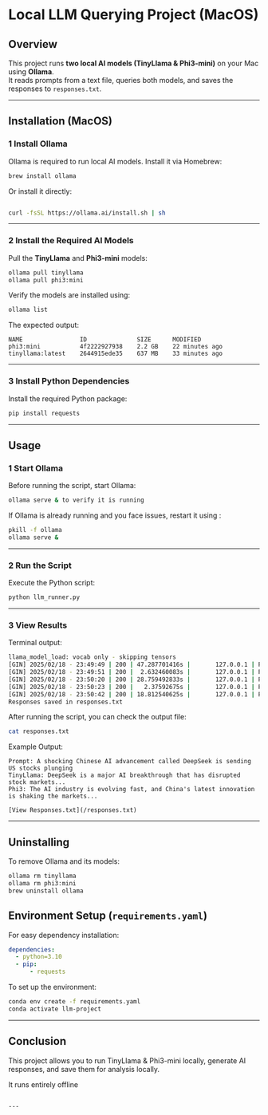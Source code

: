 # Local LLM Querying Project (MacOS)

## Overview

This project runs **two local AI models (TinyLlama & Phi3-mini)** on your Mac using **Ollama**.  
It reads prompts from a text file, queries both models, and saves the responses to `responses.txt`.

---

## Installation (MacOS)

### **1️ Install Ollama**

Ollama is required to run local AI models. Install it via Homebrew:

```sh
brew install ollama
```

Or install it directly:

```sh

curl -fsSL https://ollama.ai/install.sh | sh
```

---

### **2️ Install the Required AI Models**

Pull the **TinyLlama** and **Phi3-mini** models:

```sh
ollama pull tinyllama
ollama pull phi3:mini
```

Verify the models are installed using:

```sh
ollama list
```

The expected output:

```
NAME                ID              SIZE      MODIFIED
phi3:mini           4f2222927938    2.2 GB    22 minutes ago
tinyllama:latest    2644915ede35    637 MB    33 minutes ago
```

---

### **3️ Install Python Dependencies**

Install the required Python package:

```sh
pip install requests
```

---

## Usage

### **1️ Start Ollama**

Before running the script, start Ollama:

```sh
ollama serve & to verify it is running
```

If Ollama is already running and you face issues, restart it using :

```sh
pkill -f ollama
ollama serve &
```

---

### **2️ Run the Script**

Execute the Python script:

```sh
python llm_runner.py
```

---

### **3️ View Results**

Terminal output:

```sh
llama_model_load: vocab only - skipping tensors
[GIN] 2025/02/18 - 23:49:49 | 200 | 47.287701416s |       127.0.0.1 | POST     "/api/generate"
[GIN] 2025/02/18 - 23:49:51 | 200 |  2.632460083s |       127.0.0.1 | POST     "/api/generate"
[GIN] 2025/02/18 - 23:50:20 | 200 | 28.759492833s |       127.0.0.1 | POST     "/api/generate"
[GIN] 2025/02/18 - 23:50:23 | 200 |   2.37592675s |       127.0.0.1 | POST     "/api/generate"
[GIN] 2025/02/18 - 23:50:42 | 200 | 18.812540625s |       127.0.0.1 | POST     "/api/generate"
Responses saved in responses.txt
```

After running the script, you can check the output file:

```sh
cat responses.txt
```

Example Output:

```
Prompt: A shocking Chinese AI advancement called DeepSeek is sending US stocks plunging
TinyLlama: DeepSeek is a major AI breakthrough that has disrupted stock markets...
Phi3: The AI industry is evolving fast, and China's latest innovation is shaking the markets...

[View Responses.txt](/responses.txt)

```

---

## Uninstalling

To remove Ollama and its models:

```sh
ollama rm tinyllama
ollama rm phi3:mini
brew uninstall ollama
```

## Environment Setup (`requirements.yaml`)

For easy dependency installation:

```yaml
dependencies:
  - python=3.10
  - pip:
      - requests
```

To set up the environment:

```sh
conda env create -f requirements.yaml
conda activate llm-project
```

---

## Conclusion

This project allows you to run TinyLlama & Phi3-mini locally, generate AI responses, and save them for analysis locally.

It runs entirely offline

```

---
```
